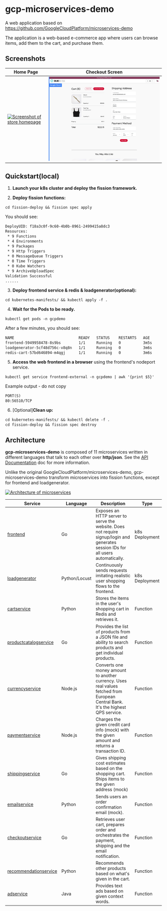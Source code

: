 # gcp-microservices-demo
A web application based on https://github.com/GoogleCloudPlatform/microservices-demo

The application is a web-based e-commerce app where users can browse items, add them to the cart, and purchase them.

## Screenshots
| Home Page | Checkout Screen |
| ----------|-----------------|
| [![Screenshot of store homepage](./docs/img/gcpdemo-frontend-1.png)](./docs/img/gcpdemo-frontend-1.png) | [![Screenshot of checkout screen](./docs/img/gcpdemo-frontend-2.png)](./docs/img/gcpdemo-frontend-2.png) |

## Quickstart(local)
1. **Launch your k8s cluster and deploy the fission framework.**

2. **Deploy fission functions:**
```
cd fission-deploy && fission spec apply
```
You should see:
```
DeployUID: f18a3c0f-9c60-4b0b-8961-2499415a8dc3
Resources:
 * 9 Functions
 * 4 Environments
 * 9 Packages 
 * 9 Http Triggers 
 * 0 MessageQueue Triggers
 * 0 Time Triggers
 * 0 Kube Watchers
 * 9 ArchiveUploadSpec
Validation Successful
......
```

3. **Deploy frontend service & redis & loadgenerator(optional):**
```
cd kubernetes-manifests/ && kubectl apply -f .
```

4. **Wait for the Pods to be ready.**
```
kubectl get pods -n gcpdemo
```
After a few minutes, you should see:
```
NAME                             READY   STATUS    RESTARTS   AGE
frontend-5949958478-8s9bs        1/1     Running   0          3m5s
loadgenerator-5cf48d756c-v8q8n   1/1     Running   0          3m6s
redis-cart-57bd646894-m4qgj      1/1     Running   0          3m6s
```

5. **Access the web frontend in a browser** using the frontend's nodeport service.
```
kubectl get service frontend-external -n gcpdemo | awk '{print $5}'
```
Example output - do not copy
```
PORT(S)
80:56510/TCP
```

6. [Optional]**Clean up:**
```
cd kubernetes-manifests/ && kubectl delete -f .
cd fission-deploy && fission spec destroy
```

## Architecture
**gcp-microservices-demo** is composed of 11 microservices written in different
languages that talk to each other over **http/json**. See the [API Documentation](/docs/api-documentation.md) doc for more information.

Unlike the original GoogleCloudPlatform/microservices-demo, gcp-microservices-demo transform microservices into fission functions, except for frontend and loadgenerator.

[![Architecture of
microservices](./docs/img/architecture-diagram.png)](./docs/img/architecture-diagram.png)

| Service | Language | Description | Type |
| ------- | -------- | ----------- | ---- |
| [frontend](./src/frontend) | Go | Exposes an HTTP server to serve the website. Does not require signup/login and generates session IDs for all users automatically. | k8s Deployment |
| [loadgenerator](./src/loadgenerator) | Python/Locust | Continuously sends requests imitating realistic user shopping flows to the frontend. | k8s Deployment |
| [cartservice](./src/cartservice) | Python | Stores the items in the user's shopping cart in Redis and retrieves it. | Function |
| [productcatalogservice](./src/productcatalogservice) | Go | Provides the list of products from a JSON file and ability to search products and get individual products. | Function |
| [currencyservice](./src/currencyservice) | Node.js | Converts one money amount to another currency. Uses real values fetched from European Central Bank. It's the highest QPS service. | Function |
| [paymentservice](./src/paymentservice) | Node.js | Charges the given credit card info (mock) with the given amount and returns a transaction ID. | Function |
| [shippingservice](./src/shippingservice) | Go | Gives shipping cost estimates based on the shopping cart. Ships items to the given address (mock) | Function |
| [emailservice](./src/emailservice) | Python | Sends users an order confirmation email (mock). | Function |
| [checkoutservice](./src/checkoutservice) | Go | Retrieves user cart, prepares order and orchestrates the payment, shipping and the email notification. | Function |
| [recommendationservice](./src/recommendationservice) | Python | Recommends other products based on what's given in the cart. | Function |
| [adservice](./src/adservice) | Java | Provides text ads based on given context words. | Function |